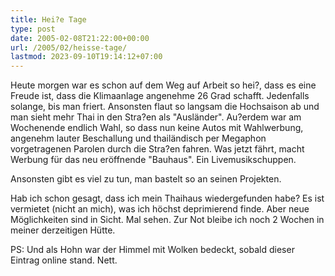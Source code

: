 ```yaml
---
title: Hei?e Tage
type: post
date: 2005-02-08T21:22:00+00:00
url: /2005/02/heisse-tage/
lastmod: 2023-09-10T19:14:12+07:00
---
```

Heute morgen war es schon auf dem Weg auf Arbeit so hei?, dass es eine Freude ist, dass die Klimaanlage angenehme 26 Grad schafft. Jedenfalls solange, bis man friert. Ansonsten flaut so langsam die Hochsaison ab und man sieht mehr Thai in den Stra?en als "Ausländer". Au?erdem war am Wochenende endlich Wahl, so dass nun keine Autos mit Wahlwerbung, angenehm lauter Beschallung und thailändisch per Megaphon vorgetragenen Parolen durch die Stra?en fahren. Was jetzt fährt, macht Werbung für das neu eröffnende "Bauhaus". Ein Livemusikschuppen.

Ansonsten gibt es viel zu tun, man bastelt so an seinen Projekten.

Hab ich schon gesagt, dass ich mein Thaihaus wiedergefunden habe? Es ist vermietet (nicht an mich), was ich höchst deprimierend finde. Aber neue Möglichkeiten sind in Sicht. Mal sehen. Zur Not bleibe ich noch 2 Wochen in meiner derzeitigen Hütte.

PS: Und als Hohn war der Himmel mit Wolken bedeckt, sobald dieser Eintrag online stand. Nett.
